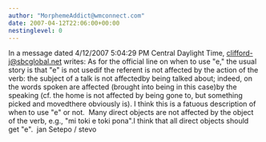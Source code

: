 ```yaml
---
author: "MorphemeAddict@wmconnect.com"
date: 2007-04-12T22:06:00+00:00
nestinglevel: 0
---
```

In a message dated 4/12/2007 5:04:29 PM Central Daylight Time, [clifford-j@sbcglobal.net](mailto://clifford-j@sbcglobal.net) writes:
 As for the official line on when to use "e," the usual story is that "e" is not usedif the referent is not affected by the action of the verb: the subject of a talk is not affectedby being talked about; indeed, on the words spoken are affected (brought into being in this case)by the speaking (cf. the home is not affected by being gone to, but something picked and movedthere obviously is). I think this is a fatuous description of when to use "e" or not.  Many direct objects are not affected by the object of the verb, e.g., "mi toki e toki pona".I think that all direct objects should get "e".  jan Setepo / stevo